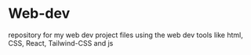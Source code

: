 # Web-dev
repository for my web dev project files using the web dev tools like html, CSS, React, Tailwind-CSS and js   
